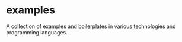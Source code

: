 # examples
A collection of examples and boilerplates in various technologies and programming languages.
